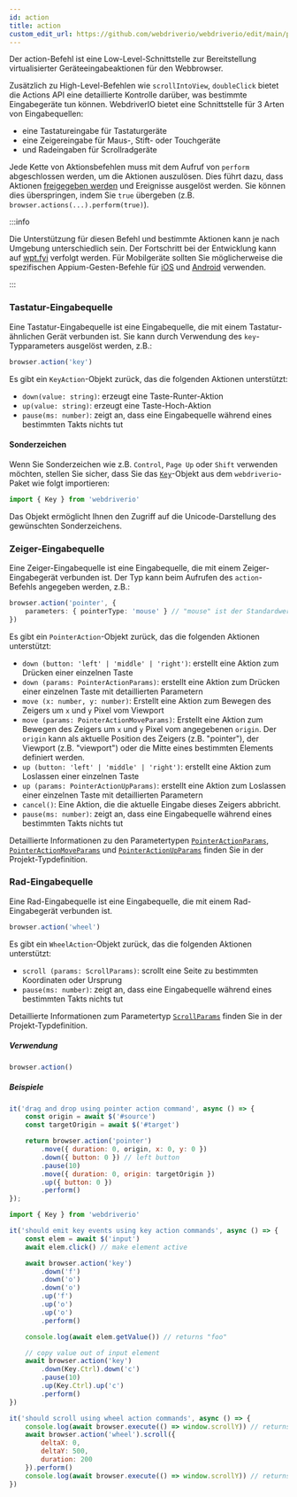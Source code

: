 ```yaml
---
id: action
title: action
custom_edit_url: https://github.com/webdriverio/webdriverio/edit/main/packages/webdriverio/src/commands/browser/action.ts
---
```


Der action-Befehl ist eine Low-Level-Schnittstelle zur Bereitstellung virtualisierter Geräteeingabeaktionen für den Webbrowser.

Zusätzlich zu High-Level-Befehlen wie `scrollIntoView`, `doubleClick` bietet die Actions API eine detaillierte
Kontrolle darüber, was bestimmte Eingabegeräte tun können. WebdriverIO bietet eine Schnittstelle für 3 Arten von Eingabequellen:

- eine Tastatureingabe für Tastaturgeräte
- eine Zeigereingabe für Maus-, Stift- oder Touchgeräte
- und Radeingaben für Scrollradgeräte

Jede Kette von Aktionsbefehlen muss mit dem Aufruf von `perform` abgeschlossen werden, um die Aktionen auszulösen. Dies
führt dazu, dass Aktionen [freigegeben werden](https://w3c.github.io/webdriver/#release-actions) und Ereignisse ausgelöst werden. Sie können
dies überspringen, indem Sie `true` übergeben (z.B. `browser.actions(...).perform(true)`).

:::info

Die Unterstützung für diesen Befehl und bestimmte Aktionen kann je nach Umgebung unterschiedlich sein. Der Fortschritt bei der Entwicklung
kann auf [wpt.fyi](https://wpt.fyi/results/webdriver/tests/perform_actions?label=experimental&label=master&aligned) verfolgt werden.
Für Mobilgeräte sollten Sie möglicherweise die spezifischen Appium-Gesten-Befehle für [iOS](https://github.com/appium/appium-xcuitest-driver#mobile-pinch)
und [Android](https://github.com/appium/appium-uiautomator2-driver#mobile-gesture-commands) verwenden.

:::

### Tastatur-Eingabequelle

Eine Tastatur-Eingabequelle ist eine Eingabequelle, die mit einem Tastatur-ähnlichen Gerät verbunden ist. Sie kann
durch Verwendung des `key`-Typparameters ausgelöst werden, z.B.:

```ts
browser.action('key')
```

Es gibt ein `KeyAction`-Objekt zurück, das die folgenden Aktionen unterstützt:

- `down(value: string)`: erzeugt eine Taste-Runter-Aktion
- `up(value: string)`: erzeugt eine Taste-Hoch-Aktion
- `pause(ms: number)`: zeigt an, dass eine Eingabequelle während eines bestimmten Takts nichts tut

#### Sonderzeichen

Wenn Sie Sonderzeichen wie z.B. `Control`, `Page Up` oder `Shift` verwenden möchten, stellen Sie sicher, dass Sie das
[`Key`](https://github.com/webdriverio/webdriverio/blob/main/packages/webdriverio/src/constants.ts#L352-L417)-Objekt
aus dem `webdriverio`-Paket wie folgt importieren:

```ts
import { Key } from 'webdriverio'
```

Das Objekt ermöglicht Ihnen den Zugriff auf die Unicode-Darstellung des gewünschten Sonderzeichens.

### Zeiger-Eingabequelle

Eine Zeiger-Eingabequelle ist eine Eingabequelle, die mit einem Zeiger-Eingabegerät verbunden ist. Der Typ kann
beim Aufrufen des `action`-Befehls angegeben werden, z.B.:

```ts
browser.action('pointer', {
    parameters: { pointerType: 'mouse' } // "mouse" ist der Standardwert, auch möglich: "pen" oder "touch"
})
```

Es gibt ein `PointerAction`-Objekt zurück, das die folgenden Aktionen unterstützt:

- `down (button: 'left' | 'middle' | 'right')`: erstellt eine Aktion zum Drücken einer einzelnen Taste
- `down (params: PointerActionParams)`: erstellt eine Aktion zum Drücken einer einzelnen Taste mit detaillierten Parametern
- `move (x: number, y: number)`: Erstellt eine Aktion zum Bewegen des Zeigers um `x` und `y` Pixel vom Viewport
- `move (params: PointerActionMoveParams)`: Erstellt eine Aktion zum Bewegen des Zeigers um `x` und `y` Pixel vom
  angegebenen `origin`. Der `origin` kann als aktuelle Position des Zeigers (z.B. "pointer"), der Viewport
  (z.B. "viewport") oder die Mitte eines bestimmten Elements definiert werden.
- `up (button: 'left' | 'middle' | 'right')`: erstellt eine Aktion zum Loslassen einer einzelnen Taste
- `up (params: PointerActionUpParams)`: erstellt eine Aktion zum Loslassen einer einzelnen Taste mit detaillierten Parametern
- `cancel()`: Eine Aktion, die die aktuelle Eingabe dieses Zeigers abbricht.
- `pause(ms: number)`: zeigt an, dass eine Eingabequelle während eines bestimmten Takts nichts tut

Detaillierte Informationen zu den Parametertypen [`PointerActionParams`](https://github.com/webdriverio/webdriverio/blob/8ca026c75bf7c27ef9d574f0ec48d8bc13658602/packages/webdriverio/src/utils/actions/pointer.ts#L20-L35), [`PointerActionMoveParams`](https://github.com/webdriverio/webdriverio/blob/8ca026c75bf7c27ef9d574f0ec48d8bc13658602/packages/webdriverio/src/utils/actions/pointer.ts#L20-L42) und [`PointerActionUpParams`](https://github.com/webdriverio/webdriverio/blob/8ca026c75bf7c27ef9d574f0ec48d8bc13658602/packages/webdriverio/src/utils/actions/pointer.ts#L13-L19)
finden Sie in der Projekt-Typdefinition.

### Rad-Eingabequelle

Eine Rad-Eingabequelle ist eine Eingabequelle, die mit einem Rad-Eingabegerät verbunden ist.

```ts
browser.action('wheel')
```

Es gibt ein `WheelAction`-Objekt zurück, das die folgenden Aktionen unterstützt:

- `scroll (params: ScrollParams)`: scrollt eine Seite zu bestimmten Koordinaten oder Ursprung
- `pause(ms: number)`: zeigt an, dass eine Eingabequelle während eines bestimmten Takts nichts tut

Detaillierte Informationen zum Parametertyp [`ScrollParams`](https://github.com/webdriverio/webdriverio/blob/8ca026c75bf7c27ef9d574f0ec48d8bc13658602/packages/webdriverio/src/utils/actions/wheel.ts#L4-L29) finden Sie in der Projekt-Typdefinition.

##### Verwendung

```js
browser.action()
```

##### Beispiele

```js title="pointer-action.js"
it('drag and drop using pointer action command', async () => {
    const origin = await $('#source')
    const targetOrigin = await $('#target')

    return browser.action('pointer')
        .move({ duration: 0, origin, x: 0, y: 0 })
        .down({ button: 0 }) // left button
        .pause(10)
        .move({ duration: 0, origin: targetOrigin })
        .up({ button: 0 })
        .perform()
});
```

```js title="key-action.js"
import { Key } from 'webdriverio'

it('should emit key events using key action commands', async () => {
    const elem = await $('input')
    await elem.click() // make element active

    await browser.action('key')
        .down('f')
        .down('o')
        .down('o')
        .up('f')
        .up('o')
        .up('o')
        .perform()

    console.log(await elem.getValue()) // returns "foo"

    // copy value out of input element
    await browser.action('key')
        .down(Key.Ctrl).down('c')
        .pause(10)
        .up(Key.Ctrl).up('c')
        .perform()
})
```

```js title="wheel-action.js"
it('should scroll using wheel action commands', async () => {
    console.log(await browser.execute(() => window.scrollY)) // returns 0
    await browser.action('wheel').scroll({
        deltaX: 0,
        deltaY: 500,
        duration: 200
    }).perform()
    console.log(await browser.execute(() => window.scrollY)) // returns 500
})
```
